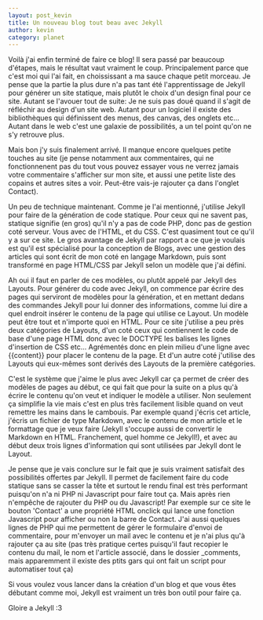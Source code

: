 ```yaml
---
layout: post_kevin
title: Un nouveau blog tout beau avec Jekyll
author: kevin
category: planet
---
```


Voilà j'ai enfin terminé de faire ce blog! Il sera passé par beaucoup d'étapes, mais le résultat vaut vraiment le coup. Principalement parce que c'est moi qui l'ai fait, en choississant a ma sauce chaque petit morceau. Je pense que la partie la plus dure n'a pas tant été l'apprentissage de Jekyll pour générer un site statique, mais plutôt le choix d'un design final pour ce site. Autant se l'avouer tout de suite: Je ne suis pas doué quand il s'agit de réfléchir au design d'un site web. Autant pour un logiciel il existe des bibliothèques qui définissent des menus, des canvas, des onglets etc... Autant dans le web c'est une galaxie de possibilités, a un tel point qu'on ne s'y retrouve plus.
<!--break-->

Mais bon j'y suis finalement arrivé. Il manque encore quelques petite touches au site (je pense notamment aux commentaires, qui ne fonctionnenent pas du tout vous pouvez essayer vous ne verrez jamais votre commentaire s'afficher sur mon site, et aussi une petite liste des copains et autres sites a voir. Peut-être vais-je rajouter ça dans l'onglet Contact).

Un peu de technique maintenant. Comme je l'ai mentionné, j'utilise Jekyll pour faire de la génération de code statique. Pour ceux qui ne savent pas, statique signifie (en gros) qu'il n'y a pas de code PHP, donc pas de gestion coté serveur. Vous avec de l'HTML, et du CSS. C'est quasiment tout ce qu'il y a sur ce site. Le gros avantage de Jekyll par rapport a ce que je voulais est qu'il est spécialisé pour la conception de Blogs, avec une gestion des articles qui sont écrit de mon coté en langage Markdown, puis sont transformé en page HTML/CSS par Jekyll selon un modèle que j'ai défini.

Ah oui il faut en parler de ces modèles, ou plutôt appelé par Jekyll des Layouts. Pour générer du code avec Jekyll, on commence par écrire des pages qui serviront de modèles pour la génération, et en mettant dedans des commandes Jekyll pour lui donner des informations, comme lui dire a quel endroit insérer le contenu de la page qui utilise ce Layout. Un modèle peut être tout et n'importe quoi en HTML. Pour ce site j'utilise a peu près deux catégories de Layouts, d'un coté ceux qui contiennent le code de base d'une page HTML donc avec le DOCTYPE les balises <head> les lignes d'insertion de CSS etc... Agrémentés donc en plein milieu d'une ligne avec {{content}} pour placer le contenu de la page. Et d'un autre coté j'utilise des Layouts qui eux-mêmes sont derivés des Layouts de la première catégories.

C'est le système que j'aime le plus avec Jekyll car ça permet de créer des modèles de pages au début, ce qui fait que pour la suite on a plus qu'à écrire le contenu qu'on veut et indiquer le modèle a utiliser. Non seulement ça simplifie la vie mais c'est en plus très facilement lisible quand on veut remettre les mains dans le cambouis. Par exemple quand j'écris cet article, j'écris un fichier de type Markdown, avec le contenu de mon article et le formattage que je veux faire (Jekyll s'occupe aussi de convertir le Markdown en HTML. Franchement, quel homme ce Jekyll!), et avec au début deux trois lignes d'information qui sont utilisées par Jekyll dont le Layout.

Je pense que je vais conclure sur le fait que je suis vraiment satisfait des possibilités offertes par Jekyll. Il permet de facilement faire du code statique sans se casser la tête et surtout le rendu final est très performant puisqu'on n'a ni PHP ni Javascript pour faire tout ça. Mais après rien n'empêche de rajouter du PHP ou du Javascript! Par exemple sur ce site le bouton 'Contact' a une propriété HTML onclick qui lance une fonction Javascript pour afficher ou non la barre de Contact. J'ai aussi quelques lignes de PHP qui me permettent de gérer le formulaire d'envoi de commentaire, pour m'envoyer un mail avec le contenu et je n'ai plus qu'à rajouter ça au site (pas très pratique certes puisqu'il faut recopier le contenu du mail, le nom et l'article associé, dans le dossier \_comments, mais apparemment il existe des ptits gars qui ont fait un script pour automatiser tout ça)

Si vous voulez vous lancer dans la création d'un blog et que vous êtes débutant comme moi, Jekyll est vraiment un très bon outil pour faire ça.

Gloire a Jekyll :3
